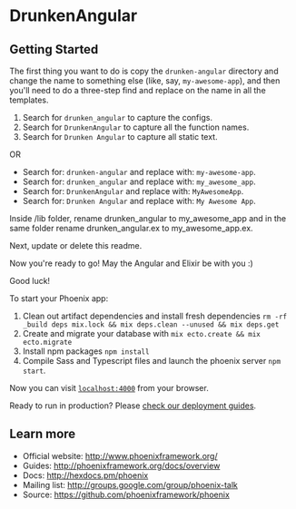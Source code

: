 # DrunkenAngular

Getting Started
---------------

The first thing you want to do is copy the `drunken-angular` directory and change the name to something else (like, say, `my-awesome-app`), and then you'll need to do a three-step find and replace on the name in all the templates.

1. Search for `drunken_angular` to capture the configs.
2. Search for `DrunkenAngular` to capture all the function names.
3. Search for `Drunken Angular` to capture all static text.

OR
* Search for: `drunken-angular` and replace with: `my-awesome-app`.
* Search for: `drunken_angular` and replace with: `my_awesome_app`.
* Search for: `DrunkenAngular` and replace with: `MyAwesomeApp`.
* Search for: `Drunken Angular` and replace with: `My Awesome App`.


Inside /lib folder, rename drunken_angular to my_awesome_app and in the same folder rename drunken_angular.ex to my_awesome_app.ex.

Next, update or delete this readme.

Now you're ready to go! May the Angular and Elixir be with you :)

Good luck!

To start your Phoenix app:

  1. Clean out artifact dependencies and install fresh dependencies `rm -rf _build deps mix.lock && mix deps.clean --unused && mix deps.get`
  2. Create and migrate your database with `mix ecto.create && mix ecto.migrate`
  3. Install npm packages `npm install`
  4. Compile Sass and Typescript files and launch the phoenix server `npm start`.


Now you can visit [`localhost:4000`](http://localhost:4000) from your browser.

Ready to run in production? Please [check our deployment guides](http://www.phoenixframework.org/docs/deployment).

## Learn more

  * Official website: http://www.phoenixframework.org/
  * Guides: http://phoenixframework.org/docs/overview
  * Docs: http://hexdocs.pm/phoenix
  * Mailing list: http://groups.google.com/group/phoenix-talk
  * Source: https://github.com/phoenixframework/phoenix


